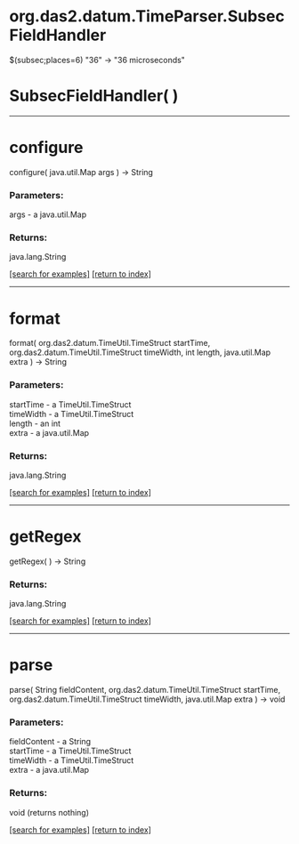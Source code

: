 # org.das2.datum.TimeParser.SubsecFieldHandler

$(subsec;places=6)  "36" &rarr; "36 microseconds"

# SubsecFieldHandler( )


***
<a name="configure"></a>
# configure
configure( java.util.Map args ) &rarr; String



### Parameters:
args - a java.util.Map

### Returns:
java.lang.String


<a href="https://github.com/autoplot/dev/search?q=configure&unscoped_q=configure">[search for examples]</a>
<a href="https://github.com/autoplot/documentation/blob/master/javadoc/index-all.md">[return to index]</a>

***
<a name="format"></a>
# format
format( org.das2.datum.TimeUtil.TimeStruct startTime, org.das2.datum.TimeUtil.TimeStruct timeWidth, int length, java.util.Map extra ) &rarr; String



### Parameters:
startTime - a TimeUtil.TimeStruct
<br>timeWidth - a TimeUtil.TimeStruct
<br>length - an int
<br>extra - a java.util.Map

### Returns:
java.lang.String


<a href="https://github.com/autoplot/dev/search?q=format&unscoped_q=format">[search for examples]</a>
<a href="https://github.com/autoplot/documentation/blob/master/javadoc/index-all.md">[return to index]</a>

***
<a name="getRegex"></a>
# getRegex
getRegex(  ) &rarr; String



### Returns:
java.lang.String


<a href="https://github.com/autoplot/dev/search?q=getRegex&unscoped_q=getRegex">[search for examples]</a>
<a href="https://github.com/autoplot/documentation/blob/master/javadoc/index-all.md">[return to index]</a>

***
<a name="parse"></a>
# parse
parse( String fieldContent, org.das2.datum.TimeUtil.TimeStruct startTime, org.das2.datum.TimeUtil.TimeStruct timeWidth, java.util.Map extra ) &rarr; void



### Parameters:
fieldContent - a String
<br>startTime - a TimeUtil.TimeStruct
<br>timeWidth - a TimeUtil.TimeStruct
<br>extra - a java.util.Map

### Returns:
void (returns nothing)


<a href="https://github.com/autoplot/dev/search?q=parse&unscoped_q=parse">[search for examples]</a>
<a href="https://github.com/autoplot/documentation/blob/master/javadoc/index-all.md">[return to index]</a>

